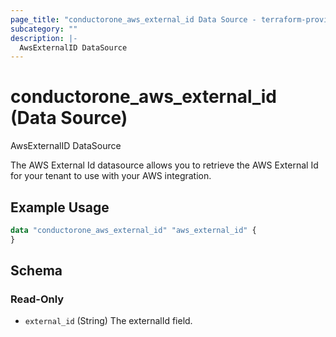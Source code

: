 ```yaml
---
page_title: "conductorone_aws_external_id Data Source - terraform-provider-conductorone"
subcategory: ""
description: |-
  AwsExternalID DataSource
---
```


# conductorone_aws_external_id (Data Source)

AwsExternalID DataSource

The AWS External Id datasource allows you to retrieve the AWS External Id for your tenant to use with your AWS integration.

## Example Usage

```terraform
data "conductorone_aws_external_id" "aws_external_id" {
}
```

<!-- schema generated by tfplugindocs -->
## Schema

### Read-Only

- `external_id` (String) The externalId field.